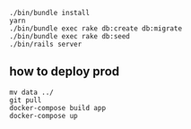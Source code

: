 
```
./bin/bundle install
yarn
./bin/bundle exec rake db:create db:migrate
./bin/bundle exec rake db:seed
./bin/rails server
```

## how to deploy prod
```
mv data ../
git pull
docker-compose build app
docker-compose up
```
